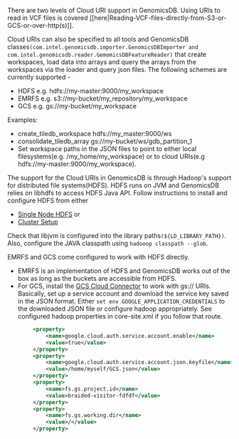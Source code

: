 There are two levels of Cloud URI support in GenomicsDB. Using URIs to read in VCF files is covered [[here|Reading-VCF-files-directly-from-S3-or-GCS-or-over-http(s)]]. 

Cloud URIs can also be specified to all tools and GenomicsDB classes```(com.intel.genomicsdb.importer.GenomicsDBImporter and com.intel.genomicsdb.reader.GemomicsDBFeatureReader)```  that create workspaces, load data into arrays and query the arrays from the workspaces via the loader and query json files. The following schemes are currently supported -

* HDFS e.g. hdfs://my-master:9000/my_workspace
* EMRFS e.g. s3://my-bucket/my_repository/my_workspace
* GCS e.g. gs://my-bucket/my_workspace

Examples:

* create_tiledb_workspace hdfs://my_master:9000/ws
* consolidate_tiledb_array gs://my-bucket/ws/gdb_partition_1
* Set workspace paths in the JSON files to point to either local filesystems(e.g. /my_home/my_workspace) or to cloud URIs(e.g hdfs://my-master:9000/my_workspace).

The support for the Cloud URIs in GenomicsDB is through Hadoop's support for distributed file systems(HDFS). HDFS runs on JVM and GenomicsDB relies on libhdfs to access HDFS Java API. Follow instructions to install and configure HDFS from either

* [Single Node HDFS](https://hadoop.apache.org/docs/stable/hadoop-project-dist/hadoop-common/SingleCluster.html) or
* [Cluster Setup](https://hadoop.apache.org/docs/stable/hadoop-project-dist/hadoop-common/ClusterSetup.html)

Check that libjvm is configured into the library paths```(${LD_LIBRARY_PATH})```. Also, configure the JAVA classpath using ```hadooop classpath --glob```. 
  
EMRFS and GCS come configured to work with HDFS directly.

* EMRFS is an implementation of HDFS and GenomicsDB works out of the box as long as the buckets are accessible from HDFS. 
* For GCS, install the [GCS Cloud Connector](https://cloud.google.com/dataproc/docs/concepts/connectors/install-storage-connector) to work with gs:// URIs. 
    Basically, set up a service account and download the service key saved in the JSON format. Either ```set env GOOGLE_APPLICATION_CREDENTIALS``` to the downloaded JSON file or configure hadoop appropriately. See configured hadoop properties in core-site.xml if you follow that route.

```xml
		<property>
			<name>google.cloud.auth.service.account.enable</name>
			<value>true</value>
		</property>
		<property>
			<name>google.cloud.auth.service.account.json.keyfile</name>
			<value>/home/myself/GCS.json</value>
		</property>
		<property>
			<name>fs.gs.project.id</name>
			<value>braided-visitor-fdfdf</value>
		</property>
		<property>
			<name>fs.gs.working.dir</name>
			<value>/</value>
		</property>
```

